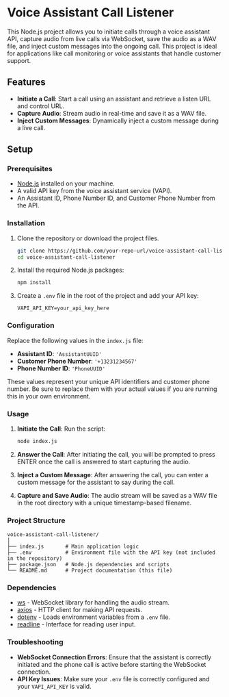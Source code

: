 # Voice Assistant Call Listener

This Node.js project allows you to initiate calls through a voice assistant API, capture audio from live calls via WebSocket, save the audio as a WAV file, and inject custom messages into the ongoing call. This project is ideal for applications like call monitoring or voice assistants that handle customer support.

## Features

- **Initiate a Call**: Start a call using an assistant and retrieve a listen URL and control URL.
- **Capture Audio**: Stream audio in real-time and save it as a WAV file.
- **Inject Custom Messages**: Dynamically inject a custom message during a live call.

## Setup

### Prerequisites

- [Node.js](https://nodejs.org/) installed on your machine.
- A valid API key from the voice assistant service (VAPI).
- An Assistant ID, Phone Number ID, and Customer Phone Number from the API.

### Installation

1. Clone the repository or download the project files.
   ```bash
   git clone https://github.com/your-repo-url/voice-assistant-call-listener.git
   cd voice-assistant-call-listener
   ```

2. Install the required Node.js packages:
   ```bash
   npm install
   ```

3. Create a `.env` file in the root of the project and add your API key:
   ```env
   VAPI_API_KEY=your_api_key_here
   ```

### Configuration

Replace the following values in the `index.js` file:

- **Assistant ID**: `'AssistantUUID'`
- **Customer Phone Number**: `'+13231234567'`
- **Phone Number ID**: `'PhoneUUID'`

These values represent your unique API identifiers and customer phone number. Be sure to replace them with your actual values if you are running this in your own environment.

### Usage

1. **Initiate the Call**:
   Run the script:
   ```bash
   node index.js
   ```

2. **Answer the Call**:
   After initiating the call, you will be prompted to press ENTER once the call is answered to start capturing the audio.

3. **Inject a Custom Message**:
   After answering the call, you can enter a custom message for the assistant to say during the call.

4. **Capture and Save Audio**:
   The audio stream will be saved as a WAV file in the root directory with a unique timestamp-based filename.

### Project Structure

```
voice-assistant-call-listener/
│
├── index.js       # Main application logic
├── .env           # Environment file with the API key (not included in the repository)
├── package.json   # Node.js dependencies and scripts
└── README.md      # Project documentation (this file)
```

### Dependencies

- [ws](https://www.npmjs.com/package/ws) - WebSocket library for handling the audio stream.
- [axios](https://www.npmjs.com/package/axios) - HTTP client for making API requests.
- [dotenv](https://www.npmjs.com/package/dotenv) - Loads environment variables from a `.env` file.
- [readline](https://nodejs.org/api/readline.html) - Interface for reading user input.

### Troubleshooting

- **WebSocket Connection Errors**: Ensure that the assistant is correctly initiated and the phone call is active before starting the WebSocket connection.
- **API Key Issues**: Make sure your `.env` file is correctly configured and your `VAPI_API_KEY` is valid.
